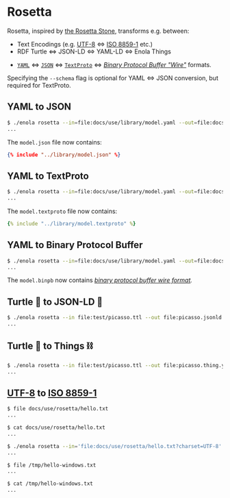 <!--
    SPDX-License-Identifier: Apache-2.0

    Copyright 2023-2024 The Enola <https://enola.dev> Authors

    Licensed under the Apache License, Version 2.0 (the "License");
    you may not use this file except in compliance with the License.
    You may obtain a copy of the License at

        https://www.apache.org/licenses/LICENSE-2.0

    Unless required by applicable law or agreed to in writing, software
    distributed under the License is distributed on an "AS IS" BASIS,
    WITHOUT WARRANTIES OR CONDITIONS OF ANY KIND, either express or implied.
    See the License for the specific language governing permissions and
    limitations under the License.
-->

# Rosetta

<!-- Show (include) each example's input/output... maybe split onto separate pages? -->

Rosetta, inspired by
[the Rosetta Stone](https://en.wikipedia.org/wiki/Rosetta_Stone), transforms
e.g. between:

* Text Encodings (e.g. [UTF-8](https://en.wikipedia.org/wiki/UTF-8) ⇔ [ISO 8859-1](https://en.wikipedia.org/wiki/ISO/IEC_8859-1) etc.)
* RDF Turtle ⇔ JSON-LD ⇔ YAML-LD ⇔ Enola Things
<!-- TODO * YAML & JSON ⇔ RDF Turtle, with JSON-LD Contexts -->
* [`YAML`](https://yaml.org) ⇔ [`JSON`](https://www.json.org) ⇔
[`TextProto`](https://protobuf.dev/reference/protobuf/textformat-spec/) ⇔
_[Binary Protocol Buffer "Wire"](https://protobuf.dev/programming-guides/encoding/)_ formats.

Specifying the `--schema` flag is optional for YAML <=> JSON conversion, but required for TextProto.

## YAML to JSON

```bash cd ../.././..
$ ./enola rosetta --in=file:docs/use/library/model.yaml --out=file:docs/use/library/model.json --schema=EntityKinds
...
```

The `model.json` file now contains:

```json
{% include "../library/model.json" %}
```

## YAML to TextProto

```bash cd ../.././..
$ ./enola rosetta --in=file:docs/use/library/model.yaml --out=file:docs/use/library/model.textproto --schema=EntityKinds
...
```

The `model.textproto` file now contains:

```yaml
{% include "../library/model.textproto" %}
```

## YAML to Binary Protocol Buffer

```bash cd ../.././..
$ ./enola rosetta --in=file:docs/use/library/model.yaml --out=file:docs/use/library/model.binpb --schema=EntityKinds
...
```

The `model.binpb` now contains _[binary protocol buffer wire format](https://protobuf.dev/programming-guides/encoding/)._

## Turtle 🐢 to JSON-LD 🔗

```bash cd ../.././..
$ ./enola rosetta --in file:test/picasso.ttl --out file:picasso.jsonld
...
```

## Turtle 🐢 to Things ⛓️

```bash cd ../.././..
$ ./enola rosetta --in file:test/picasso.ttl --out file:picasso.thing.yaml
...
```

## [UTF-8](https://en.wikipedia.org/wiki/UTF-8) to [ISO 8859-1](https://en.wikipedia.org/wiki/ISO/IEC_8859-1)

```bash cd ../.././..
$ file docs/use/rosetta/hello.txt
...
```

```bash cd ../.././..
$ cat docs/use/rosetta/hello.txt
...
```

```bash cd ../.././..
$ ./enola rosetta --in='file:docs/use/rosetta/hello.txt?charset=UTF-8' --out='file:/tmp/hello-windows.txt?charset=ISO-8859-1'
...
```

```bash cd ../.././..
$ file /tmp/hello-windows.txt
...
```

```bash cd ../.././..
$ cat /tmp/hello-windows.txt
...
```
